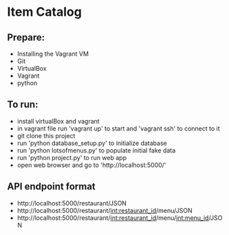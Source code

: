 # Item Catalog

## Prepare:
- Installing the Vagrant VM
- Git
- VirtualBox
- Vagrant
- python

## To run:
- install virtualBox and vagrant
- in vagrant file run 'vagrant up' to start and 'vagrant ssh' to connect to it
- git clone this project
- run 'python database_setup.py' to initialize database
- run 'python lotsofmenus.py' to populate initial fake data
- run 'python project.py' to run web app
- open web browser and go to 'http://localhost:5000/'

## API endpoint format
- http://localhost:5000/restaurant/JSON
- http://localhost:5000/restaurant/<int:restaurant_id>/menu/JSON
- http://localhost:5000/restaurant/<int:restaurant_id>/menu/<int:menu_id>/JSON
